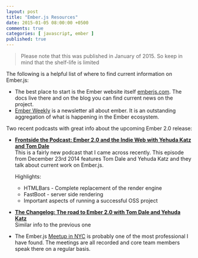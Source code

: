 ```yaml
---
layout: post
title: "Ember.js Resources"
date: 2015-01-05 08:00:00 +0500
comments: true
categories: [ javascript, ember ]
published: true
---
```

> Please note that this was published in January of 2015. So keep in mind that the
> shelf-life is limited

The following is a helpful list of where to find current information on Ember.js:
<!--more-->

* The best place to start is the Ember website itself [emberjs.com](http://emberjs.com).
  The docs live there and on the blog you can find current news on the project.
* [Ember Weekly](http://emberweekly.com/) is a newsletter all about ember. It is an
  outstanding aggregation of what is happening in the Ember ecosystem.

Two recent podcasts with great info about the upcoming Ember 2.0 release:

* [__Frontside the Podcast: Ember 2.0 and the Indie Web with Yehuda Katz and Tom Dale__](https://frontsidethepodcast.simplecast.fm/16)  
  This is a fairly new podcast that I came across recently. This episode from December
  23rd 2014 features Tom Dale and Yehuda Katz and they talk about current work on
  Ember.js.  
    
  Highlights:
  * HTMLBars - Complete replacement of the render engine
  * FastBoot - server side rendering
  * Important aspects of running a successful OSS project  
  
* [__The Changelog: The road to Ember 2.0 with Tom Dale and Yehuda Katz__](http://thechangelog.com/131/)  
  Similar info to the previous one

* The Ember.js [Meetup in NYC](https://www.youtube.com/user/EmberNYC) is probably one of the most professional I have found.
  The meetings are all recorded and core team members speak there on a regular basis.
